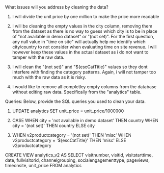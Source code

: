 What issues will you address by cleaning the data?

1. I will divide the unit price by one million to make the price more readable

2. I will be cleaning the empty values in the city column, removing them from the dataset as there is no way to guess which city is to be in place of "not available in demo dataset" or "(not set)". For the first question, any null value in "time on site" will actually help me identify which city/country to not consider when evaluating time on site revenue. I will however keep these values in the actual dataset as i do not want to tamper with the raw data.

3. I will clean the "(not set)" and "${escCatTitle}" values so they dont interfere with finding the category patterns. Again, i will not tamper too much with the raw data as it is risky.

4. I would like to remove all completley empty columns from the database without editing raw data. Specifically from the "analytics" table.

Queries:
Below, provide the SQL queries you used to clean your data.

1. UPDATE analytics
   SET unit_price = unit_price/1000000

2. CASE
   WHEN city = 'not available in demo dataset' THEN country
   WHEN city = '(not set)' THEN country
   ELSE city

3. WHEN v2productcategory = '(not set)' THEN 'misc'
   WHEN v2productcategory = '${escCatTitle}' THEN 'misc'
   ELSE v2productcategory

<!-- 4. Lets make a view for this problem: -->

CREATE VIEW analytics_v2 AS
SELECT
visitnumber,
visitid,
visitstarttime,
date,
fullvisitorid,
channelgrouping,
socialengagementtype,
pageviews,
timeonsite,
unit_price
FROM analytics

<!-- Now we can select the view via its name and have a cleaner dataset. -->

